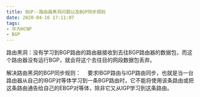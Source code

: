 ```yaml
---
title: BGP--路由器黑洞问题以及BGP同步规则
date: 2020-04-16 17:11:07
tags:
- 华为HCNP
- BGP
---
```

路由黑洞：没有学习到BGP路由的路由器接收到去往BGP路由器的数据包，而这个路由器没有运行BGP，就会将这个去往目的网段数据包丢弃。

解决路由黑洞的BGP同步规则：
&#8195;要求IBGP路由与IGP路由同步，也就是当一台路由器从自己的IBGP对等体学习到一条BGP路由时，它不能将使用该条路由或把这条路由通告给自己的EBGP对等体，除非它又从IGP学习到这条路由。
